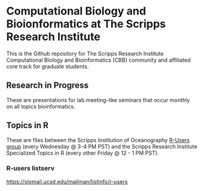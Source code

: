 # Computational Biology and Bioionformatics at The Scripps Research Institute
This is the Github repository for The Scripps Research Institute Computational Biology and Bioinformatics (CBB) community and affiliated core track for graduate students.

## Research in Progress
These are presentations for lab meeting-like seminars that occur monthly on all topics bioinformatics.

## Topics in R
These are files between the Scripps Institution of Oceanography [R-Users group](https://github.com/Open-Data-Science-at-SIO/R-Users-Presentations) (every Wednesday @ 3-4 PM PST) and the Scripps Research Institute Specialized Topics in R (every other Friday @ 12 - 1 PM PST).

### R-users listserv
https://siomail.ucsd.edu/mailman/listinfo/r-users

